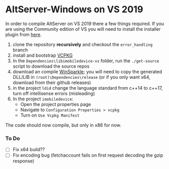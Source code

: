 # AltServer-Windows on VS 2019

In order to compile AltServer on VS 2019 there a few things required. If you are using the Community edition of VS you will need to install the installer plugin from [here](https://marketplace.visualstudio.com/items?itemName=VisualStudioClient.MicrosoftVisualStudio2017InstallerProjects).

1. clone the repository **recursively** and checkout the `error_handling` branch
2. install and bootstrap [VCPKG](https://github.com/microsoft/vcpkg)
3. In the `Dependencies\libimobiledevice-vs` folder, run the `./get-source` script to download the source repos
4. download an compile [WinSparkle](https://github.com/vslavik/winsparkle); you will need to copy the generated DLL/LIB in `(root)\Dependencies\release` (or if you only want x64, download from their github releases)
5. in the project `ldid` change the language standard from c++14 to c++17, turn off intellisense errors (misleading)
6. In the project `imobiledevice`:
    - Open the project properties page
    - Navigate to `Configuration Properties > vcpkg`
    - Turn on `Use Vcpkg Manifest`

The code should now compile, but only in x86 for now.

### To Do

- [ ] Fix x64 build??
- [ ] Fix encoding bug (fetchaccount fails on first request decoding the gzip response)
